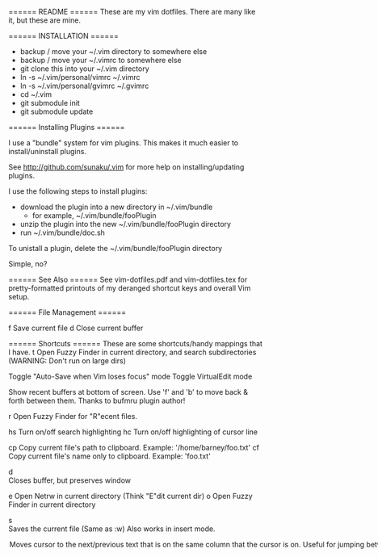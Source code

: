 ====== README ====== 
These are my vim dotfiles.  There are many like it, but these are mine.

====== INSTALLATION ======

  - backup / move your ~/.vim directory to somewhere else
  - backup / move your ~/.vimrc to somewhere else
  - git clone this into your ~/.vim directory
  - ln -s ~/.vim/personal/vimrc ~/.vimrc
  - ln -s ~/.vim/personal/gvimrc ~/.gvimrc
  - cd ~/.vim
  - git submodule init
  - git submodule update


====== Installing Plugins ======

I use a "bundle" system for vim plugins.  This makes it much
easier to install/uninstall plugins.

See http://github.com/sunaku/.vim for more help on installing/updating plugins.

I use the following steps to install plugins:

  - download the plugin into a new directory in ~/.vim/bundle
    - for example, ~/.vim/bundle/fooPlugin
  - unzip the plugin into the new ~/.vim/bundle/fooPlugin directory
  - run ~/.vim/bundle/doc.sh

To unistall a plugin, delete the ~/.vim/bundle/fooPlugin directory

Simple, no?

====== See Also ====== 
See vim-dotfiles.pdf and vim-dotfiles.tex for pretty-formatted
printouts of my deranged shortcut keys and overall Vim setup.


====== File Management ====== 

 <leader>f     Save current file
 <leader>d     Close current buffer



====== Shortcuts ====== 
These are some shortcuts/handy mappings that I have.
<leader>t  Open Fuzzy Finder in current directory, and search
           subdirectories (WARNING: Don't run on large dirs)

<F6>       Toggle "Auto-Save when Vim loses focus" mode
<F10>      Toggle VirtualEdit mode

<Space>    Show recent buffers at bottom of screen.
           Use 'f' and 'b' to move back & forth between them.
           Thanks to bufmru plugin author!

<leader>r  Open Fuzzy Finder for "R"ecent files.

<leader>hs Turn on/off search highlighting
<leader>hc Turn on/off highlighting of cursor line

<leader>cp Copy current file's path to clipboard.  Example: '/home/barney/foo.txt'
<leader>cf Copy current file's name only to clipboard.  Example: 'foo.txt'

<leader>d  
<F4>       Closes buffer, but preserves window
        
<leader>e  Open Netrw in current directory (Think "E"dit current dir)
<leader>o  Open Fuzzy Finder in current directory

<leader>s  
<Cmd-S>    Saves the current file (Same as :w)
           Also works in insert mode.

<Option Up/Down>
<Alt Up/Down>
            Moves cursor to the next/previous text that is on the same column
            that the cursor is on.  Useful for jumping between if / then and
            function definitions

<Tab>       Complete search, OR uses Vimsnippets plugin :-)

<leader>f   Interactive search.  Prompts for search, then lists occurrences,
            and lets you select which one you want to jump to.

<leader>*   list occurrences of word under cursor 
            (Think "*")

<F2>        Open BufExplorer to see list of open buffers
            Uses modified version of BufExplorer.
            Press 'w' to open buffer in a new split window

<F9>        Open 'qbuf' menu, yet another buffer manager

<F1>        Open Netrw (vim's file browser) in the current directory
            of the file that you're viewing.

            Handy netrw commands:

            mf - Mark the file that the cursor is on
            me - Open all marked files

            - (dash) Go up one directory
            u Go to previous directory

            i Display more/less information about files
            s Sort files differently
            r reverse sort

<leader>id  Inserts the current date in MM/DD/YYYY format
<leader>nw  Same as above, except with the weekday after it. ex: 12/01/2009 - Saturday
<leader>it  Inserts the current date in MM/DD/YYYY format, followed by the time

====== XML Tidy ======
<leader>xc  Check XML syntax using tidy.  Requires tidy to be installed
<leader>xx  Check XML syntax, and if good, replace existing file 
            with output from tidy

====== Window Navigation / Management ======
 Ctrl K     Move cursor up one window
 Ctrl J     Move cursor down one window
 Ctrl L     Move cursor right one window
 Ctrl H     Move cursor left one window

 <leader>1  Close all windows except current one
 <leader>2  Split window
 <leader>3  Split window vertically

 <leader>0  Close current window
 <leader>w  Close current window

 <leader>m         "Maximize" the current window (Really it only opens it in a new Tab)
 <Ctrl-W Ctrl+O>   Maximize the current window in the current tab.  Press <Ctrl+W Ctrl+O> again
                  to restore the windows to their previous state

====== NERD Commenter ======
 <leader>ci      Comment / Uncomment line(s)
 <leader>cu      UN-comment line(s)
 <leader>cl      Comment lines

====== Source Control ======
(From VCSCommand.vim)

 <leader>nvc     Commit current file
 <leader>nvd     Diff current file w/repository version
 <leader>nvv     VimDiff current file w/repository version

====== Find Files ======
 <leader>sf
 or
 :Rgrep          Recursive grep that finds stuff in subfolders
 <C-Down>        Go to next search result (:cn)
 <C-Up>          Go to previous search result (:cp)


====== Color Schemes ======
Favorite color schemes:

:colo moria
:colo vividchalk
:colo skittles_dark
:colo vibrantink

New Color Schemes:
:colo molokai 
:colo darkburn 
:colo darkZ

====== Less Used ======
<C-N>   Go to next buffer (:bn)
<C-P>   Go to previous buffer (:bn)
